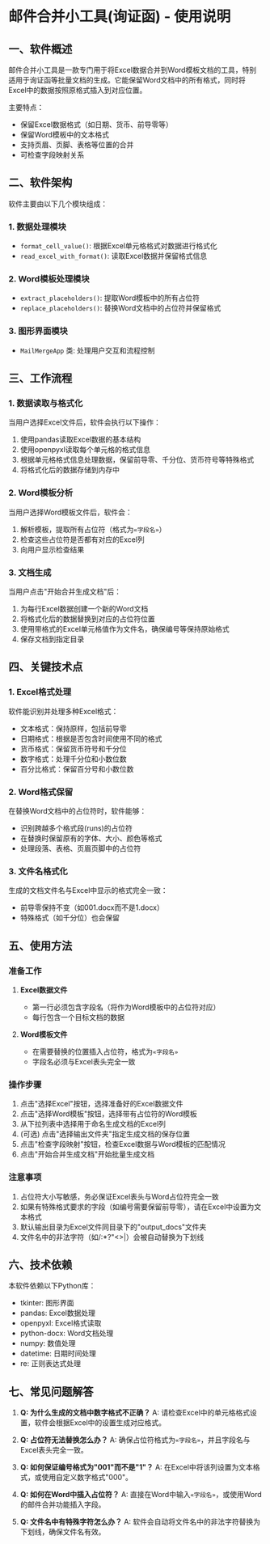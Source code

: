 # 邮件合并小工具(询证函) - 使用说明

## 一、软件概述

邮件合并小工具是一款专门用于将Excel数据合并到Word模板文档的工具，特别适用于询证函等批量文档的生成。它能保留Word文档中的所有格式，同时将Excel中的数据按照原格式插入到对应位置。

主要特点：

- 保留Excel数据格式（如日期、货币、前导零等）
- 保留Word模板中的文本格式
- 支持页眉、页脚、表格等位置的合并
- 可检查字段映射关系

## 二、软件架构

软件主要由以下几个模块组成：

### 1. 数据处理模块

- `format_cell_value()`: 根据Excel单元格格式对数据进行格式化
- `read_excel_with_format()`: 读取Excel数据并保留格式信息

### 2. Word模板处理模块

- `extract_placeholders()`: 提取Word模板中的所有占位符
- `replace_placeholders()`: 替换Word文档中的占位符并保留格式

### 3. 图形界面模块

- `MailMergeApp` 类: 处理用户交互和流程控制

## 三、工作流程

### 1. 数据读取与格式化

当用户选择Excel文件后，软件会执行以下操作：

1. 使用pandas读取Excel数据的基本结构
2. 使用openpyxl读取每个单元格的格式信息
3. 根据单元格格式信息处理数据，保留前导零、千分位、货币符号等特殊格式
4. 将格式化后的数据存储到内存中

### 2. Word模板分析

当用户选择Word模板文件后，软件会：

1. 解析模板，提取所有占位符（格式为`«字段名»`）
2. 检查这些占位符是否都有对应的Excel列
3. 向用户显示检查结果

### 3. 文档生成

当用户点击"开始合并生成文档"后：

1. 为每行Excel数据创建一个新的Word文档
2. 将格式化后的数据替换到对应的占位符位置
3. 使用带格式的Excel单元格值作为文件名，确保编号等保持原始格式
4. 保存文档到指定目录

## 四、关键技术点

### 1. Excel格式处理

软件能识别并处理多种Excel格式：

- 文本格式：保持原样，包括前导零
- 日期格式：根据是否包含时间使用不同的格式
- 货币格式：保留货币符号和千分位
- 数字格式：处理千分位和小数位数
- 百分比格式：保留百分号和小数位数

### 2. Word格式保留

在替换Word文档中的占位符时，软件能够：

- 识别跨越多个格式段(runs)的占位符
- 在替换时保留原有的字体、大小、颜色等格式
- 处理段落、表格、页眉页脚中的占位符

### 3. 文件名格式化

生成的文档文件名与Excel中显示的格式完全一致：

- 前导零保持不变（如001.docx而不是1.docx）
- 特殊格式（如千分位）也会保留

## 五、使用方法

### 准备工作

1. **Excel数据文件**
   - 第一行必须包含字段名（将作为Word模板中的占位符对应）
   - 每行包含一个目标文档的数据

2. **Word模板文件**
   - 在需要替换的位置插入占位符，格式为`«字段名»`
   - 字段名必须与Excel表头完全一致

### 操作步骤

1. 点击"选择Excel"按钮，选择准备好的Excel数据文件
2. 点击"选择Word模板"按钮，选择带有占位符的Word模板
3. 从下拉列表中选择用于命名生成文档的Excel列
4. (可选) 点击"选择输出文件夹"指定生成文档的保存位置
5. 点击"检查字段映射"按钮，检查Excel数据与Word模板的匹配情况
6. 点击"开始合并生成文档"开始批量生成文档

### 注意事项

1. 占位符大小写敏感，务必保证Excel表头与Word占位符完全一致
2. 如果有特殊格式要求的字段（如编号需要保留前导零），请在Excel中设置为文本格式
3. 默认输出目录为Excel文件同目录下的"output_docs"文件夹
4. 文件名中的非法字符（如/\:*?"<>|）会被自动替换为下划线

## 六、技术依赖

本软件依赖以下Python库：

- tkinter: 图形界面
- pandas: Excel数据处理
- openpyxl: Excel格式读取
- python-docx: Word文档处理
- numpy: 数值处理
- datetime: 日期时间处理
- re: 正则表达式处理

## 七、常见问题解答

1. **Q: 为什么生成的文档中数字格式不正确？**
   A: 请检查Excel中的单元格格式设置，软件会根据Excel中的设置生成对应格式。

2. **Q: 占位符无法替换怎么办？**
   A: 确保占位符格式为`«字段名»`，并且字段名与Excel表头完全一致。

3. **Q: 如何保证编号格式为"001"而不是"1"？**
   A: 在Excel中将该列设置为文本格式，或使用自定义数字格式"000"。

4. **Q: 如何在Word中插入占位符？**
   A: 直接在Word中输入`«字段名»`，或使用Word的邮件合并功能插入字段。

5. **Q: 文件名中有特殊字符怎么办？**
   A: 软件会自动将文件名中的非法字符替换为下划线，确保文件名有效。 
